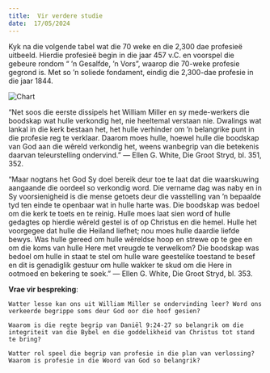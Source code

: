 ```yaml
---
title:  Vir verdere studie
date:  17/05/2024
---
```


Kyk na die volgende tabel wat die 70 weke en die 2,300 dae profesieë uitbeeld. Hierdie profesieë begin in die jaar 457 v.C. en voorspel die gebeure rondom “ ’n Gesalfde, ’n Vors”, waarop die 70-weke profesie gegrond is.  Met so ’n soliede fondament, eindig die 2,300-dae profesie in die jaar 1844.

![Chart](https://sabbath-school-resources-assets.adventech.io/af/ss/2024-02/07/chart.png)

“Net soos die eerste dissipels het William Miller en sy mede-werkers die boodskap wat hulle verkondig het, nie heeltemal verstaan nie.  Dwalings wat lankal in die kerk bestaan het, het hulle verhinder om ’n belangrike punt in die profesie reg te verklaar.  Daarom moes hulle, hoewel hulle die boodskap van God aan die wêreld verkondig het, weens wanbegrip van die betekenis daarvan teleurstelling ondervind.” — Ellen G. White, Die Groot Stryd, bl. 351, 352.

“Maar nogtans het God Sy doel bereik deur toe te laat dat die waarskuwing aangaande die oordeel so verkondig word. Die vername dag was naby en in Sy voorsienigheid is die mense getoets deur die vasstelling van ’n bepaalde tyd ten einde te openbaar wat in hulle harte was. Die boodskap was bedoel om die kerk te toets en te reinig. Hulle moes laat sien word of hulle gedagtes op hierdie wêreld gestel is of op Christus en die hemel. Hulle het voorgegee dat hulle die Heiland liefhet; nou moes hulle daardie liefde bewys.  Was hulle gereed om hulle wêreldse hoop en strewe op te gee en om die koms van hulle Here met vreugde te verwelkom?  Die boodskap was bedoel om hulle in staat te stel om hulle ware geestelike toestand te besef en dit is genadiglik gestuur om hulle wakker te skud om die Here in ootmoed en bekering te soek.” — Ellen G. White, Die Groot Stryd, bl. 353.

**Vrae vir bespreking**:

`Watter lesse kan ons uit William Miller se ondervinding leer? Word ons verkeerde begrippe soms deur God oor die hoof gesien? `

`Waarom is die regte begrip van Daniël 9:24-27 so belangrik om die integriteit van die Bybel en die goddelikheid van Christus tot stand te bring?`

`Watter rol speel die begrip van profesie in die plan van verlossing? Waarom is profesie in die Woord van God so belangrik?`